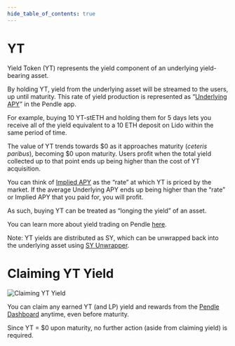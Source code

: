 ```yaml
---
hide_table_of_contents: true
---
```


# YT

Yield Token (YT) represents the yield component of an underlying yield-bearing asset.

By holding YT, yield from the underlying asset will be streamed to the users, up until maturity. This rate of yield production is represented as “[Underlying APY](https://docs.pendle.finance/ProtocolMechanics/Glossary)” in the Pendle app.

For example, buying 10 YT-stETH and holding them for 5 days lets you receive all of the yield equivalent to a 10 ETH deposit on Lido within the same period of time.

The value of YT trends towards $0 as it approaches maturity (*ceteris paribus*), becoming $0 upon maturity. Users profit when the total yield collected up to that point ends up being higher than the cost of YT acquisition.

You can think of [Implied APY](https://docs.pendle.finance/ProtocolMechanics/Glossary) as the “rate” at which YT is priced by the market. If the average Underlying APY ends up being higher than the “rate” or Implied APY that you paid for, you will profit. 

As such, buying YT can be treated as “longing the yield” of an asset.

You can learn more about yield trading on Pendle [here](https://app.pendle.finance/trade/education/learn).

Note: YT yields are distributed as SY, which can be unwrapped back into the underlying asset using [SY Unwrapper](https://docs.pendle.finance/ProtocolMechanics/YieldTokenization/SY).


# Claiming YT Yield

![Claiming YT Yield](/img/ProtocolMechanics/claiming-yt-yield.png "Claiming YT Yield")

You can claim any earned YT (and LP) yield and rewards from the [Pendle Dashboard](https://app.pendle.finance/trade/dashboard/overview?timeframe=allTime&inUsd=false) anytime, even before maturity.

Since YT = $0 upon maturity, no further action (aside from claiming yield) is required.